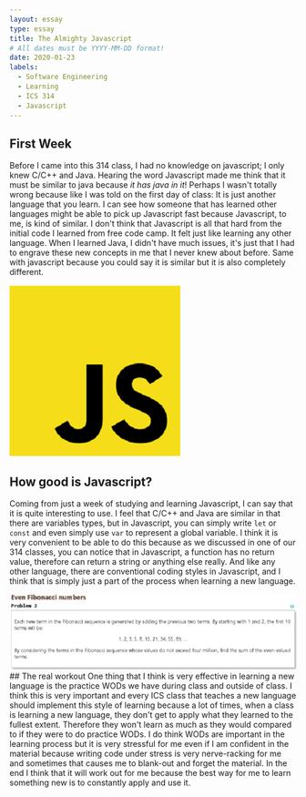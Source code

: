 ```yaml
---
layout: essay
type: essay
title: The Almighty Javascript
# All dates must be YYYY-MM-DD format!
date: 2020-01-23
labels:
  - Software Engineering
  - Learning
  - ICS 314
  - Javascript
---
```

## First Week
Before I came into this 314 class, I had no knowledge on javascript; I only knew C/C++ and Java. Hearing the word Javascript made me think that it must be similar to java because *it has java in it*! Perhaps I wasn't totally wrong because like I was told on the first day of class: It is just another language that you learn. I can see how someone that has learned other languages might be able to pick up Javascript fast because Javascript, to me, is kind of similar. I don't think that Javascript is all that hard from the initial code I learned from free code camp. It felt just like learning any other language. When I learned Java, I didn't have much issues, it's just that I had to engrave these new concepts in me that I never knew about before. Same with javascript because you could say it is similar but it is also completely different.

<img class="ui tiny right circular floated image" src="../images/javascript.png">

## How good is Javascript? 
Coming from just a week of studying and learning Javascript, I can say that it is quite interesting to use. I feel that C/C++ and Java are similar in that there are variables types, but in Javascript, you can simply write `let` or `const` and even simply use `var` to represent a global variable. I think it is very convenient to be able to do this because as we discussed in one of our 314 classes, you can notice that in Javascript, a function has no return value, therefore can return a string or anything else really. And like any other language, there are conventional coding styles in Javascript, and I think that is simply just a part of the process when learning a new language. 

<img class="ui centered big rounded image" src="../images/fibonacci.png">
## The real workout
One thing that I think is very effective in learning a new language is the practice WODs we have during class and outside of class. I think this is very important and every ICS class that teaches a new language should implement this style of learning because a lot of times, when a class is learning a new language, they don't get to apply what they learned to the fullest extent. Therefore they won't learn as much as they would compared to if they were to do practice WODs. I do think WODs are important in the learning process but it is very stressful for me even if I am confident in the material because writing code under stress is very nerve-racking for me and sometimes that causes me to blank-out and forget the material. In the end I think that it will work out for me because the best way for me to learn something new is to constantly apply and use it.


